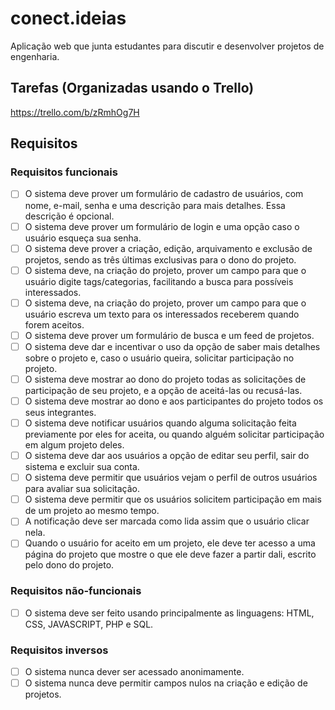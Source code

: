 # conect.ideias
Aplicação web que junta estudantes para discutir e desenvolver projetos de engenharia.

## Tarefas (Organizadas usando o Trello)
https://trello.com/b/zRmhOg7H

## Requisitos
### Requisitos funcionais
- [ ] O sistema deve prover um formulário de cadastro de usuários, com nome, e-mail, senha e uma descrição para mais detalhes. Essa descrição é opcional.
- [ ] O sistema deve prover um formulário de login e uma opção caso o usuário esqueça sua senha.
- [ ] O sistema deve prover a criação, edição, arquivamento e exclusão de projetos, sendo as três últimas exclusivas para o dono do projeto.
- [ ] O sistema deve, na criação do projeto, prover um campo para que o usuário digite tags/categorias, facilitando a busca para possíveis interessados.
- [ ] O sistema deve, na criação do projeto, prover um campo para que o usuário escreva um texto para os interessados receberem quando forem aceitos.
- [ ] O sistema deve prover um formulário de busca e um feed de projetos.
- [ ] O sistema deve dar e incentivar o uso da opção de saber mais detalhes sobre o projeto e, caso o usuário queira, solicitar participação no projeto.
- [ ] O sistema deve mostrar ao dono do projeto todas as solicitações de participação de seu projeto, e a opção de aceitá-las ou recusá-las.
- [ ] O sistema deve mostrar ao dono e aos participantes do projeto todos os seus integrantes.
- [ ] O sistema deve notificar usuários quando alguma solicitação feita previamente por eles for aceita, ou quando alguém solicitar participação em algum projeto deles.
- [ ] O sistema deve dar aos usuários a opção de editar seu perfil, sair do sistema e excluir sua conta.
- [ ] O sistema deve permitir que usuários vejam o perfil de outros usuários para avaliar sua solicitação.
- [ ] O sistema deve permitir que os usuários solicitem participação em mais de um projeto ao mesmo tempo.
- [ ] A notificação deve ser marcada como lida assim que o usuário clicar nela.
- [ ] Quando o usuário for aceito em um projeto, ele deve ter acesso a uma página do projeto que mostre o que ele deve fazer a partir dali, escrito pelo dono do projeto.
 
### Requisitos não-funcionais
- [ ] O sistema deve ser feito usando principalmente as linguagens: HTML, CSS, JAVASCRIPT, PHP e SQL.
 
### Requisitos inversos
- [ ] O sistema nunca dever ser acessado anonimamente.
- [ ] O sistema nunca deve permitir campos nulos na criação e edição de projetos.
